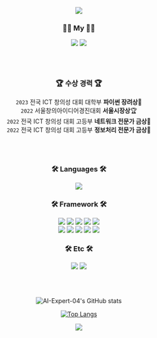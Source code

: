 <!-- Main Color : 008d62, 00b07b -->
<div align="center">
<img src="https://capsule-render.vercel.app/api?type=waving&color=008d62&height=180&section=header&text=YeopSeung&fontSize=50&animation=fadeIn&fontAlignY=45&fontColor=00b07b"/>

 <h3>🙋‍♂️ My 🙋‍♂️</h3>
  <a href="https://www.youtube.com/channel/UCzIUIJ2NLY_AC-XhNWwcP2g"><img src="https://img.shields.io/badge/Youtube-%23FF0000.svg?style=for-the-badge&logo=YouTube&logoColor=white"></a>
  <a href="https://www.instagram.com/__yeopseung"><img src="https://img.shields.io/badge/Instagram-E4405F?style=for-the-badge&logo=Instagram&logoColor=white"></a>
  
<br><br>
    
  <h3>🏆 수상 경력 🏆</h3> 
  
`2023` 전국 ICT 창의성 대회 대학부 **파이썬 장려상**🏅  
`2022` 서울창의아이디어경진대회 **서울시장상**🏆  
`2022` 전국 ICT 창의성 대회 고등부 **네트워크 전문가 금상**🏅  
`2022` 전국 ICT 창의성 대회 고등부 **정보처리 전문가 금상**🏅  
  
<br><br>

  <h3>🛠 Languages 🛠</h3>
<img src="https://img.shields.io/badge/python-3670A0?style=for-the-badge&logo=python&logoColor=ffdd54"/>
  
  <h3>🛠 Framework 🛠</h3>
<img src="https://img.shields.io/badge/Anaconda-%2344A833.svg?style=for-the-badge&logo=anaconda&logoColor=white"/>
<img src="https://img.shields.io/badge/Keras-%23D00000.svg?style=for-the-badge&logo=Keras&logoColor=white"/>
<img src="https://img.shields.io/badge/Matplotlib-%23ffffff.svg?style=for-the-badge&logo=Matplotlib&logoColor=black"/>
<img src="https://img.shields.io/badge/numpy-%23013243.svg?style=for-the-badge&logo=numpy&logoColor=white"/>
<img src="https://img.shields.io/badge/pandas-%23150458.svg?style=for-the-badge&logo=pandas&logoColor=white"/> <br>
<img src="https://img.shields.io/badge/Plotly-%233F4F75.svg?style=for-the-badge&logo=plotly&logoColor=white"/>
<img src="https://img.shields.io/badge/PyTorch-%23EE4C2C.svg?style=for-the-badge&logo=PyTorch&logoColor=white"/>
<img src="https://img.shields.io/badge/scikit--learn-%23F7931E.svg?style=for-the-badge&logo=scikit-learn&logoColor=white"/>
<img src="https://img.shields.io/badge/SciPy-%230C55A5.svg?style=for-the-badge&logo=scipy&logoColor=%white"/>
<img src="https://img.shields.io/badge/TensorFlow-%23FF6F00.svg?style=for-the-badge&logo=TensorFlow&logoColor=white"/>
  
  <h3>🛠 Etc 🛠</h3>
<img src="https://img.shields.io/badge/Visual%20Studio%20Code-0078d7.svg?style=for-the-badge&logo=visual-studio-code&logoColor=white"/>
<img src="https://img.shields.io/badge/pycharm-143?style=for-the-badge&logo=pycharm&logoColor=black&color=black&labelColor=green"/>

  
<br><br>


![AI-Expert-04's GitHub stats](https://github-readme-stats.vercel.app/api?username=AI-Expert-04&bg_color=008d62&title_color=00b07b&icon_color=ffd700&text_color=ffffff&border_color=00b07b&theme=radical)

[![Top Langs](https://github-readme-stats.vercel.app/api/top-langs/?username=AI-Expert-04&layout=compact&bg_color=008d62&title_color=00b07b&icon_color=ffd700&text_color=ffffff&border_color=00b07b)](https://github.com/AI-Expert-04)



<img src="https://capsule-render.vercel.app/api?type=waving&color=008d62&height=100&section=footer"/>

